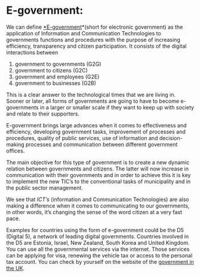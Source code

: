 # E-government:

We can define [*E-government](http://www.egov4dev.org/success/definitions.shtml)*(short for electronic government) as the application of Information and Communication Technologies to governments functions and procedures with the purpose of increasing efficiency, transparency and citizen participation. It consists of the digital interactions between 
1. government to governments (G2G)
2. government to citizens (G2C)
3. government and employees (G2E)
4. government to businesses (G2B)

This is a clear answer to the technological times that we are living in. Sooner or later, all forms of governments are going to have to become e-governments in a larger or smaller scale if they want to keep up with society and relate to their supporters. 

E-government brings large advances when it comes to effectiveness and efficiency, developing government tasks, improvement of processes and procedures, quality of public services, use of information and decision-making processes and communication between different government offices.
 
The main objective for this type of government is to create a new dynamic relation between governments and citizens. The latter will now increase in communication with their governments and in order to achieve this it is key to implement the new TIC’s to the conventional tasks of municipality and in the public sector management.

We see that *ICT’s* (information and Communication Technologies) are also making a difference when it comes to communicating to our governments, in other words, it’s changing the sense of the word citizen at a very fast pace.  

Examples for countries using the form of e-government could be the D5 (Digital 5), a network of leading digital governments. Countries involved in the D5 are Estonia, Israel, New Zealand, South Korea and United Kingdom. You can use all the governmental services via the internet. Those services can be applying for visa, renewing the vehicle tax or access to the personal tax account. You can check by yourself on the website of the [government in the UK](https://www.gov.uk/). 

